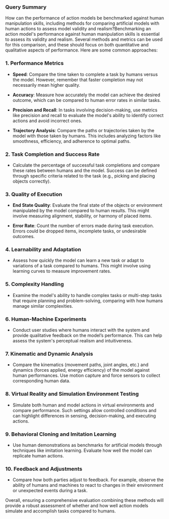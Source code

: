 ### Query Summary

How can the performance of action models be benchmarked against human manipulation skills, including methods for comparing artificial models with human actions to assess model validity and realism?Benchmarking an action model's performance against human manipulation skills is essential to assess its validity and realism. Several methods and metrics can be used for this comparison, and these should focus on both quantitative and qualitative aspects of performance. Here are some common approaches:

### 1. **Performance Metrics**

- **Speed**: Compare the time taken to complete a task by humans versus the model. However, remember that faster completion may not necessarily mean higher quality.
  
- **Accuracy**: Measure how accurately the model can achieve the desired outcome, which can be compared to human error rates in similar tasks.

- **Precision and Recall**: In tasks involving decision-making, use metrics like precision and recall to evaluate the model's ability to identify correct actions and avoid incorrect ones.

- **Trajectory Analysis**: Compare the paths or trajectories taken by the model with those taken by humans. This includes analyzing factors like smoothness, efficiency, and adherence to optimal paths.

### 2. **Task Completion and Success Rate**

- Calculate the percentage of successful task completions and compare these rates between humans and the model. Success can be defined through specific criteria related to the task (e.g., picking and placing objects correctly).

### 3. **Quality of Execution**

- **End State Quality**: Evaluate the final state of the objects or environment manipulated by the model compared to human results. This might involve measuring alignment, stability, or harmony of placed items.

- **Error Rate**: Count the number of errors made during task execution. Errors could be dropped items, incomplete tasks, or undesirable outcomes.

### 4. **Learnability and Adaptation**

- Assess how quickly the model can learn a new task or adapt to variations of a task compared to humans. This might involve using learning curves to measure improvement rates.

### 5. **Complexity Handling**

- Examine the model's ability to handle complex tasks or multi-step tasks that require planning and problem-solving, comparing with how humans manage similar complexities.

### 6. **Human-Machine Experiments**

- Conduct user studies where humans interact with the system and provide qualitative feedback on the model’s performance. This can help assess the system's perceptual realism and intuitiveness.

### 7. **Kinematic and Dynamic Analysis**

- Compare the kinematics (movement paths, joint angles, etc.) and dynamics (forces applied, energy efficiency) of the model against human performances. Use motion capture and force sensors to collect corresponding human data.

### 8. **Virtual Reality and Simulation Environment Testing**

- Simulate both human and model actions in virtual environments and compare performance. Such settings allow controlled conditions and can highlight differences in sensing, decision-making, and executing actions.

### 9. **Behavioral Cloning and Imitation Learning**

- Use human demonstrations as benchmarks for artificial models through techniques like imitation learning. Evaluate how well the model can replicate human actions.

### 10. **Feedback and Adjustments**

- Compare how both parties adjust to feedback. For example, observe the ability of humans and machines to react to changes in their environment or unexpected events during a task.

Overall, ensuring a comprehensive evaluation combining these methods will provide a robust assessment of whether and how well action models simulate and accomplish tasks compared to humans.
